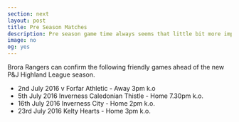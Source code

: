 ```yaml
---
section: next
layout: post
title: Pre Season Matches
description: Pre season game time always seems that little bit more important when a new management team takes the helm.
image: no
og: yes
---
```

Brora Rangers can confirm the following friendly games ahead of the new P&J Highland League season.

- 2nd July 2016 v Forfar Athletic - Away 3pm k.o
- 5th July 2016 Inverness Caledonian Thistle - Home  7.30pm k.o.
- 16th July 2016 Inverness City - Home 2pm k.o.
- 23rd July 2016 Kelty Hearts - Home 3pm k.o.
